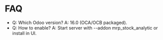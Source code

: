 # FAQ

- Q: Which Odoo version? A: 16.0 (OCA/OCB packaged).
- Q: How to enable? A: Start server with --addon mrp_stock_analytic or install in UI.
